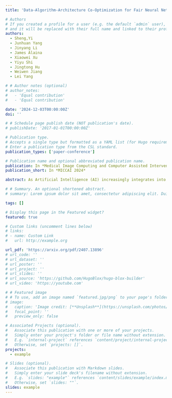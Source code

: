 ```yaml
---
title: 'Data-Algorithm-Architecture Co-Optimization for Fair Neural Networks on Skin Lesion Dataset'

# Authors
# If you created a profile for a user (e.g. the default `admin` user), write the username (folder name) here
# and it will be replaced with their full name and linked to their profile.
authors:
  - Sheng,Yi
  - Junhuan Yang
  - Jinyang Li
  - James Alaina
  - Xiaowei Xu
  - Yiyu Shi
  - Jingtong Hu
  - Weiwen Jiang
  - Lei Yang

# # Author notes (optional)
# author_notes:
#   - 'Equal contribution'
#   - 'Equal contribution'

date: '2024-12-03T00:00:00Z'
doi: ''

# # Schedule page publish date (NOT publication's date).
# publishDate: '2017-01-01T00:00:00Z'

# Publication type.
# Accepts a single type but formatted as a YAML list (for Hugo requirements).
# Enter a publication type from the CSL standard.
publication_types: ['paper-conference']

# Publication name and optional abbreviated publication name.
publication: In *Medical Image Computing and Computer Assisted Intervention – MICCAI 2024*
publication_short: In *MICCAI 2024*

abstract: As Artificial Intelligence (AI) increasingly integrates into our daily lives, fairness has emerged as a critical concern, particularly in medical AI, where datasets often reflect inherent biases due to social factors like the underrepresentation of marginalized communities and socioeconomic barriers to data collection. Traditional approaches to mitigating these biases have focused on data augmentation and the development of fairness-aware training algorithms. However, this paper argues that the architecture of neural networks, a core component of Machine Learning (ML), plays a crucial role in ensuring fairness. We demonstrate that addressing fairness effectively requires a holistic approach that simultaneously considers data, algorithms, and architecture. Utilizing Automated ML (AutoML) technology, specifically Neural Architecture Search (NAS), we introduce a novel framework, BiaslessNAS, designed to achieve fair outcomes in analyzing skin lesion datasets. BiaslessNAS incorporates fairness considerations at every stage of the NAS process, leading to the identification of neural networks that are not only more accurate but also significantly fairer. Our experiments show that BiaslessNAS achieves a 2.55% increase in accuracy and a 65.50% improvement in fairness compared to traditional NAS methods, underscoring the importance of integrating fairness into neural network architecture for better outcomes in medical AI applications.

# # Summary. An optional shortened abstract.
# summary: Lorem ipsum dolor sit amet, consectetur adipiscing elit. Duis posuere tellus ac convallis placerat. Proin tincidunt magna sed ex sollicitudin condimentum.

tags: []

# Display this page in the Featured widget?
featured: true

# Custom links (uncomment lines below)
# links:
# - name: Custom Link
#   url: http://example.org

url_pdf: 'https://arxiv.org/pdf/2407.13896'
# url_code: ''
# url_dataset: ''
# url_poster: ''
# url_project: ''
# url_slides: ''
# url_source: 'https://github.com/HugoBlox/hugo-blox-builder'
# url_video: 'https://youtube.com'

# # Featured image
# # To use, add an image named `featured.jpg/png` to your page's folder.
# image:
#   caption: 'Image credit: [**Unsplash**](https://unsplash.com/photos/pLCdAaMFLTE)'
#   focal_point: ''
#   preview_only: false

# Associated Projects (optional).
#   Associate this publication with one or more of your projects.
#   Simply enter your project's folder or file name without extension.
#   E.g. `internal-project` references `content/project/internal-project/index.md`.
#   Otherwise, set `projects: []`.
projects:
  - example

# Slides (optional).
#   Associate this publication with Markdown slides.
#   Simply enter your slide deck's filename without extension.
#   E.g. `slides: "example"` references `content/slides/example/index.md`.
#   Otherwise, set `slides: ""`.
slides: example
---
```


<!-- {{% callout note %}}
Click the _Cite_ button above to demo the feature to enable visitors to import publication metadata into their reference management software.
{{% /callout %}}

{{% callout note %}}
Create your slides in Markdown - click the _Slides_ button to check out the example.
{{% /callout %}}

Add the publication's **full text** or **supplementary notes** here. You can use rich formatting such as including [code, math, and images](https://docs.hugoblox.com/content/writing-markdown-latex/). -->
